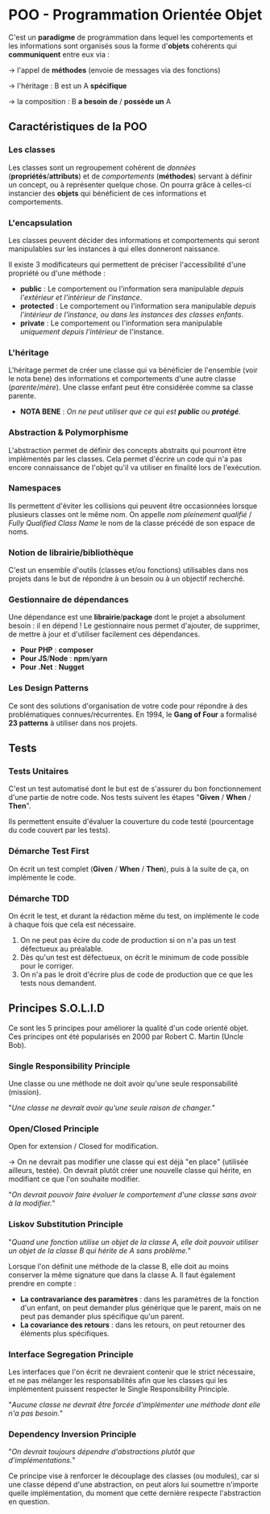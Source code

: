 # POO - Programmation Orientée Objet

C'est un **paradigme** de programmation dans lequel les comportements et les informations sont organisés sous la forme d'**objets** cohérents qui **communiquent** entre eux via :

-> l'appel de **méthodes** (envoie de messages via des fonctions)

-> l'héritage : B est un A **spécifique**

-> la composition : B **a besoin de** / **possède un** A


## Caractéristiques de la POO

### Les classes

Les classes sont un regroupement cohérent de *données* (**propriétés**/**attributs**) et de *comportements* (**méthodes**) servant à définir un concept, ou à représenter quelque chose.
On pourra grâce à celles-ci instancier des **objets** qui bénéficient de ces informations et comportements.

### L'encapsulation

Les classes peuvent décider des informations et comportements qui seront manipulables sur les instances à qui elles donneront naissance.

Il existe 3 modificateurs qui permettent de préciser l'accessibilité d'une propriété ou d'une méthode :

* **public** : Le comportement ou l'information sera manipulable *depuis l'extérieur et l'intérieur de l'instance*.
* **protected** : Le comportement ou l'information sera manipulable *depuis l'intérieur de l'instance, ou dans les instances des classes enfants*.
* **private** : Le comportement ou l'information sera manipulable *uniquement depuis l'intérieur* de l'instance.

### L'héritage

L'héritage permet de créer une classe qui va bénéficier de l'ensemble (voir le nota bene) des informations et comportements d'une autre classe (*parente*/*mère*).
Une classe enfant peut être considérée comme sa classe parente.

* **NOTA BENE** : *On ne peut utiliser que ce qui est **public** ou **protégé**.*

### Abstraction & Polymorphisme

L'abstraction permet de définir des concepts abstraits qui pourront être implémentés par les classes.
Cela permet d'écrire un code qui n'a pas encore connaissance de l'objet qu'il va utiliser en finalité lors de l'exécution.

### Namespaces

Ils permettent d'éviter les collisions qui peuvent être occasionnées lorsque plusieurs classes ont le même nom.
On appelle *nom pleinement qualifié* / *Fully Qualified Class Name* le nom de la classe précédé de son espace de noms.

### Notion de librairie/bibliothèque

C'est un ensemble d'outils (classes et/ou fonctions) utilisables dans nos projets dans le but de répondre à un besoin ou à un objectif recherché.

### Gestionnaire de dépendances 

Une dépendance est une **librairie**/**package** dont le projet a absolument besoin : il en dépend ! Le gestionnaire nous permet d'ajouter, de supprimer, de mettre à jour et d'utiliser facilement ces dépendances.

* **Pour PHP** : **composer**
* **Pour JS**/**Node** : **npm**/**yarn**
* **Pour .Net** : **Nugget**

### Les Design Patterns

Ce sont des solutions d'organisation de votre code pour répondre à des problématiques connues/récurrentes. En 1994, le **Gang of Four** a formalisé **23 patterns** à utiliser dans nos projets.

## Tests 

### Tests Unitaires

C'est un test automatisé dont le but est de s'assurer du bon fonctionnement d'une partie de notre code. Nos tests suivent les étapes "**Given** / **When** / **Then**".

Ils permettent ensuite d'évaluer la couverture du code testé (pourcentage du code couvert par les tests).

### Démarche Test First

On écrit un test complet (**Given** / **When** / **Then**), puis à la suite de ça, on implémente le code.

### Démarche TDD 

On écrit le test, et durant la rédaction même du test, on implémente le code à chaque fois que cela est nécessaire.

1) On ne peut pas écire du code de production si on n'a pas un test défectueux au préalable.
2) Dès qu'un test est défectueux, on écrit le minimum de code possible pour le corriger.
3) On n'a pas le droit d'écrire plus de code de production que ce que les tests nous demandent.


## Principes S.O.L.I.D

Ce sont les 5 principes pour améliorer la qualité d'un code orienté objet.
Ces principes ont été popularisés en 2000 par Robert C. Martin (Uncle Bob).

### Single Responsibility Principle

Une classe ou une méthode ne doit avoir qu'une seule responsabilité (mission).

"*Une classe ne devrait avoir qu'une seule raison de changer.*"

### Open/Closed Principle

Open for extension / Closed for modification.

-> On ne devrait pas modifier une classe qui est déjà "en place" (utilisée ailleurs, testée). On devrait plutôt créer une nouvelle classe qui hérite, en modifiant ce que l'on souhaite modifier.

"*On devrait pouvoir faire évoluer le comportement d'une classe sans avoir à la modifier.*"

### Liskov Substitution Principle

"*Quand une fonction utilise un objet de la classe A, elle doit pouvoir utiliser un objet de la classe B qui hérite de A sans problème.*"

Lorsque l'on définit une méthode de la classe B, elle doit au moins conserver la même signature que dans la classe A.
 Il faut également prendre en compte :

* **La contravariance des paramètres** : dans les paramètres de la fonction d'un enfant, on peut demander plus générique que le parent, mais on ne peut pas demander plus spécifique qu'un parent.
* **La covariance des retours** : dans les retours, on peut retourner des éléments plus spécifiques.

### Interface Segregation Principle

Les interfaces que l'on écrit ne devraient contenir que le strict nécessaire, et ne pas mélanger les responsabilités afin que les classes qui les implémentent puissent respecter le Single Responsibility Principle.

"*Aucune classe ne devrait être forcée d'implémenter une méthode dont elle n'a pas besoin.*"

### Dependency Inversion Principle

"*On devrait toujours dépendre d'abstractions plutôt que d'implémentations.*"

Ce principe vise à renforcer le découplage des classes (ou modules), car si une classe dépend d'une abstraction, on peut alors lui soumettre n'importe quelle implémentation, du moment que cette dernière respecte l'abstraction en question.
